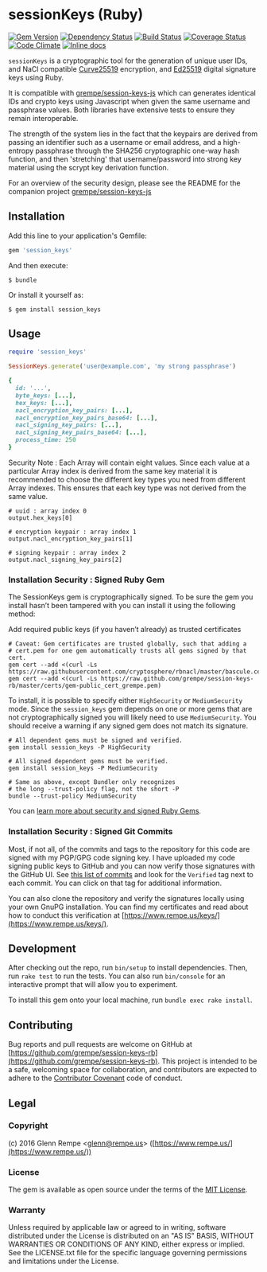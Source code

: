 # sessionKeys (Ruby)

[![Gem Version](https://badge.fury.io/rb/session_keys.svg)](https://badge.fury.io/rb/session_keys)
[![Dependency Status](https://gemnasium.com/badges/github.com/grempe/session-keys-rb.svg)](https://gemnasium.com/github.com/grempe/session-keys-rb)
[![Build Status](https://travis-ci.org/grempe/session-keys-rb.svg?branch=master)](https://travis-ci.org/grempe/session-keys-rb)
[![Coverage Status](https://coveralls.io/repos/github/grempe/session-keys-rb/badge.svg?branch=master)](https://coveralls.io/github/grempe/session-keys-rb?branch=master)
[![Code Climate](https://codeclimate.com/github/grempe/session-keys-rb/badges/gpa.svg)](https://codeclimate.com/github/grempe/session-keys-rb)
[![Inline docs](http://inch-ci.org/github/grempe/session-keys-rb.svg?branch=master)](http://inch-ci.org/github/grempe/session-keys-rb)

`sessionKeys` is a cryptographic tool for the generation of unique user IDs,
and NaCl compatible [Curve25519](https://cr.yp.to/ecdh.html) encryption, and
[Ed25519](http://ed25519.cr.yp.to) digital signature keys using Ruby.

It is compatible with [grempe/session-keys-js](https://github.com/grempe/session-keys-js)
which can generates identical IDs and crypto keys using Javascript when given the
same username and passphrase values. Both libraries have extensive tests to
ensure they remain interoperable.

The strength of the system lies in the fact that the keypairs are derived from passing an identifier such as a username or email address, and a high-entropy passphrase through the SHA256 cryptographic one-way hash function, and then 'stretching' that username/password into strong key material using the scrypt key derivation function.

For an overview of the security design, please see the README for the companion
project [grempe/session-keys-js](https://github.com/grempe/session-keys-js)

## Installation

Add this line to your application's Gemfile:

``` ruby
gem 'session_keys'
```

And then execute:

``` text
$ bundle
```

Or install it yourself as:

``` text
$ gem install session_keys
```

## Usage

``` ruby
require 'session_keys'

SessionKeys.generate('user@example.com', 'my strong passphrase')

{
  id: '...',
  byte_keys: [...],
  hex_keys: [...],
  nacl_encryption_key_pairs: [...],
  nacl_encryption_key_pairs_base64: [...],
  nacl_signing_key_pairs: [...],
  nacl_signing_key_pairs_base64: [...],
  process_time: 250
}

```

Security Note : Each Array will contain eight values. Since each value at a
particular Array index is derived from the same key material it is recommended
to choose the different key types you need from different Array indexes. This
ensures that each key type was not derived from the same value.

```
# uuid : array index 0
output.hex_keys[0]

# encryption keypair : array index 1
output.nacl_encryption_key_pairs[1]

# signing keypair : array index 2
output.nacl_signing_key_pairs[2]
```

### Installation Security : Signed Ruby Gem

The SessionKeys gem is cryptographically signed. To be sure the gem you install hasn’t
been tampered with you can install it using the following method:

Add required public keys (if you haven’t already) as trusted certificates

```
# Caveat: Gem certificates are trusted globally, such that adding a
# cert.pem for one gem automatically trusts all gems signed by that cert.
gem cert --add <(curl -Ls https://raw.githubusercontent.com/cryptosphere/rbnacl/master/bascule.cert)
gem cert --add <(curl -Ls https://raw.github.com/grempe/session-keys-rb/master/certs/gem-public_cert_grempe.pem)
```

To install, it is possible to specify either `HighSecurity` or `MediumSecurity`
mode. Since the `session_keys` gem depends on one or more gems that are not cryptographically
signed you will likely need to use `MediumSecurity`. You should receive a warning
if any signed gem does not match its signature.

``` text
# All dependent gems must be signed and verified.
gem install session_keys -P HighSecurity
```

``` text
# All signed dependent gems must be verified.
gem install session_keys -P MediumSecurity
```

``` text
# Same as above, except Bundler only recognizes
# the long --trust-policy flag, not the short -P
bundle --trust-policy MediumSecurity
```

You can [learn more about security and signed Ruby Gems](http://guides.rubygems.org/security/).

### Installation Security : Signed Git Commits

Most, if not all, of the commits and tags to the repository for this code are
signed with my PGP/GPG code signing key. I have uploaded my code signing public
keys to GitHub and you can now verify those signatures with the GitHub UI.
See [this list of commits](https://github.com/grempe/session-keys-rb/commits/master)
and look for the `Verified` tag next to each commit. You can click on that tag
for additional information.

You can also clone the repository and verify the signatures locally using your
own GnuPG installation. You can find my certificates and read about how to conduct
this verification at [https://www.rempe.us/keys/](https://www.rempe.us/keys/).

## Development

After checking out the repo, run `bin/setup` to install dependencies. Then,
run `rake test` to run the tests. You can also run `bin/console` for an
interactive prompt that will allow you to experiment.

To install this gem onto your local machine, run `bundle exec rake install`.

## Contributing

Bug reports and pull requests are welcome on GitHub at
[https://github.com/grempe/session-keys-rb](https://github.com/grempe/session-keys-rb).
This project is intended to be a safe, welcoming space for collaboration, and
contributors are expected to adhere to the
[Contributor Covenant](http://contributor-covenant.org) code of conduct.

## Legal

### Copyright

(c) 2016 Glenn Rempe <[glenn@rempe.us](mailto:glenn@rempe.us)> ([https://www.rempe.us/](https://www.rempe.us/))

### License

The gem is available as open source under the terms of
the [MIT License](http://opensource.org/licenses/MIT).

### Warranty

Unless required by applicable law or agreed to in writing,
software distributed under the License is distributed on an
"AS IS" BASIS, WITHOUT WARRANTIES OR CONDITIONS OF ANY KIND,
either express or implied. See the LICENSE.txt file for the
specific language governing permissions and limitations under
the License.

